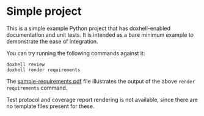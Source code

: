 # Simple project
This is a simple example Python project that has doxhell-enabled documentation and unit
tests. It is intended as a bare minimum example to demonstrate the ease of integration.

You can try running the following commands against it:
```
doxhell review
doxhell render requirements
```
The [sample-requirements.pdf](sample-requirements.pdf) file illustrates the output of
the above `render requirements` command.

Test protocol and coverage report rendering is not available, since there are no
template files present for these.
